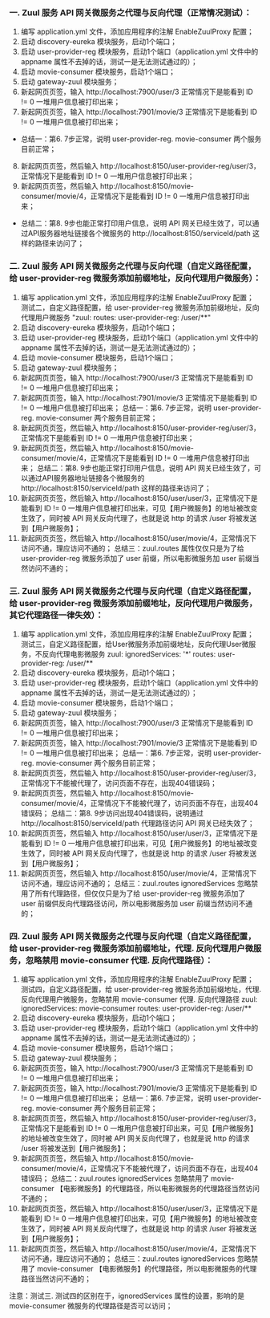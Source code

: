 ### 一. Zuul 服务 API 网关微服务之代理与反向代理（正常情况测试）：

 1. 编写 application.yml 文件，添加应用程序的注解 EnableZuulProxy 配置；
 2. 启动 discovery-eureka 模块服务，启动1个端口；
 3. 启动 user-provider-reg 模块服务，启动1个端口（application.yml 文件中的 appname 属性不去掉的话，测试一是无法测试通过的）；
 4. 启动 movie-consumer 模块服务，启动1个端口；
 5. 启动 gateway-zuul 模块服务；
 6. 新起网页页签，输入 http://localhost:7900/user/3 正常情况下是能看到 ID != 0 一堆用户信息被打印出来；
 7. 新起网页页签，输入 http://localhost:7901/movie/3 正常情况下是能看到 ID != 0 一堆用户信息被打印出来；
 * 总结一：第6. 7步正常，说明 user-provider-reg. movie-consumer 两个服务目前正常；
 8. 新起网页页签，然后输入 http://localhost:8150/user-provider-reg/user/3，正常情况下是能看到 ID != 0 一堆用户信息被打印出来；
 9. 新起网页页签，然后输入 http://localhost:8150/movie-consumer/movie/4，正常情况下是能看到 ID != 0 一堆用户信息被打印出来；
 * 总结二：第8. 9步也能正常打印用户信息，说明 API 网关已经生效了，可以通过API服务器地址链接各个微服务的 http://localhost:8150/serviceId/path 这样的路径来访问了；
 
 ### 二. Zuul 服务 API 网关微服务之代理与反向代理（自定义路径配置，给 user-provider-reg 微服务添加前缀地址，反向代理用户微服务）：
  1. 编写 application.yml 文件，添加应用程序的注解 EnableZuulProxy 配置；
      测试二，自定义路径配置，给 user-provider-reg 微服务添加前缀地址，反向代理用户微服务
      "zuul: 
         routes: 
             user-provider-reg: /user/**"
  2. 启动 discovery-eureka 模块服务，启动1个端口；
  3. 启动 user-provider-reg 模块服务，启动1个端口（application.yml 文件中的 appname 属性不去掉的话，测试一是无法测试通过的）；
  4. 启动 movie-consumer 模块服务，启动1个端口；
  5. 启动 gateway-zuul 模块服务；
  6. 新起网页页签，输入 http://localhost:7900/user/3 正常情况下是能看到 ID != 0 一堆用户信息被打印出来；
  7. 新起网页页签，输入 http://localhost:7901/movie/3 正常情况下是能看到 ID != 0 一堆用户信息被打印出来； 
      总结一：第6. 7步正常，说明 user-provider-reg. movie-consumer 两个服务目前正常；
  8. 新起网页页签，然后输入 http://localhost:8150/user-provider-reg/user/3，正常情况下是能看到 ID != 0 一堆用户信息被打印出来；
  9. 新起网页页签，然后输入 http://localhost:8150/movie-consumer/movie/4，正常情况下是能看到 ID != 0 一堆用户信息被打印出来； 
      总结二：第8. 9步也能正常打印用户信息，说明 API 网关已经生效了，可以通过API服务器地址链接各个微服务的 http://localhost:8150/serviceId/path 这样的路径来访问了；
  10. 新起网页页签，然后输入 http://localhost:8150/user/user/3，正常情况下是能看到 ID != 0 一堆用户信息被打印出来，可见【用户微服务】的地址被改变生效了，同时被 API 网关反向代理了，也就是说 http 的请求 /user 将被发送到【用户微服务】；
  11. 新起网页页签，然后输入 http://localhost:8150/user/movie/4，正常情况下访问不通，理应访问不通的； 
      总结三：zuul.routes 属性仅仅只是为了给 user-provider-reg 微服务添加了 user 前缀，所以电影微服务加 user 前缀当然访问不通的；
      
### 三. Zuul 服务 API 网关微服务之代理与反向代理（自定义路径配置，给 user-provider-reg 微服务添加前缀地址，反向代理用户微服务，其它代理路径一律失效）：
 1. 编写 application.yml 文件，添加应用程序的注解 EnableZuulProxy 配置；
    测试三，自定义路径配置，给User微服务添加前缀地址，反向代理User微服务，不反向代理电影微服务
     zuul:
        ignoredServices: '*'
        routes:
            user-provider-reg: /user/**
 2. 启动 discovery-eureka 模块服务，启动1个端口；
 3. 启动 user-provider-reg 模块服务，启动1个端口（application.yml 文件中的 appname 属性不去掉的话，测试一是无法测试通过的）；
 4. 启动 movie-consumer 模块服务，启动1个端口；
 5. 启动 gateway-zuul 模块服务；
 6. 新起网页页签，输入 http://localhost:7900/user/3 正常情况下是能看到 ID != 0 一堆用户信息被打印出来；
 7. 新起网页页签，输入 http://localhost:7901/movie/3 正常情况下是能看到 ID != 0 一堆用户信息被打印出来；
 总结一：第6. 7步正常，说明 user-provider-reg. movie-consumer 两个服务目前正常；
 8. 新起网页页签，然后输入 http://localhost:8150/user-provider-reg/user/3，正常情况下不能被代理了，访问页面不存在，出现404错误码；
 9. 新起网页页签，然后输入 http://localhost:8150/movie-consumer/movie/4，正常情况下不能被代理了，访问页面不存在，出现404错误码；
 总结二：第8. 9步访问出现404错误码，说明通过 http://localhost:8150/serviceId/path 代理路径访问 API 网关已经失效了；
 10. 新起网页页签，然后输入 http://localhost:8150/user/user/3，正常情况下是能看到 ID != 0 一堆用户信息被打印出来，可见【用户微服务】的地址被改变生效了，同时被 API 网关反向代理了，也就是说 http 的请求 /user 将被发送到【用户微服务】；
 11. 新起网页页签，然后输入 http://localhost:8150/user/movie/4，正常情况下访问不通，理应访问不通的；
 总结三：zuul.routes ignoredServices 忽略禁用了所有代理路径，但仅仅只是为了给 user-provider-reg 微服务添加了 user 前缀供反向代理路径访问，所以电影微服务加 user 前缀当然访问不通的；

### 四. Zuul 服务 API 网关微服务之代理与反向代理（自定义路径配置，给 user-provider-reg 微服务添加前缀地址，代理. 反向代理用户微服务，忽略禁用 movie-consumer 代理. 反向代理路径）：
 1. 编写 application.yml 文件，添加应用程序的注解 EnableZuulProxy 配置；
     测试四，自定义路径配置，给 user-provider-reg 微服务添加前缀地址，代理. 反向代理用户微服务，忽略禁用 movie-consumer 代理. 反向代理路径
     zuul:
         ignoredServices: movie-consumer
         routes:
            user-provider-reg: /user/**
 2. 启动 discovery-eureka 模块服务，启动1个端口；
 3. 启动 user-provider-reg 模块服务，启动1个端口（application.yml 文件中的 appname 属性不去掉的话，测试一是无法测试通过的）；
 4. 启动 movie-consumer 模块服务，启动1个端口；
 5. 启动 gateway-zuul 模块服务；
 6. 新起网页页签，输入 http://localhost:7900/user/3 正常情况下是能看到 ID != 0 一堆用户信息被打印出来；
 7. 新起网页页签，输入 http://localhost:7901/movie/3 正常情况下是能看到 ID != 0 一堆用户信息被打印出来；
 总结一：第6. 7步正常，说明 user-provider-reg. movie-consumer 两个服务目前正常；
 8. 新起网页页签，然后输入 http://localhost:8150/user-provider-reg/user/3，正常情况下是能看到 ID != 0 一堆用户信息被打印出来，可见【用户微服务】的地址被改变生效了，同时被 API 网关反向代理了，也就是说 http 的请求 /user 将被发送到【用户微服务】；
 9. 新起网页页签，然后输入 http://localhost:8150/movie-consumer/movie/4，正常情况下不能被代理了，访问页面不存在，出现404错误码；
 总结二：zuul.routes ignoredServices 忽略禁用了 movie-consumer 【电影微服务】的代理路径，所以电影微服务的代理路径当然访问不通的；
 10. 新起网页页签，然后输入 http://localhost:8150/user/user/3，正常情况下是能看到 ID != 0 一堆用户信息被打印出来，可见【用户微服务】的地址被改变生效了，同时被 API 网关反向代理了，也就是说 http 的请求 /user 将被发送到【用户微服务】；
 11. 新起网页页签，然后输入 http://localhost:8150/user/movie/4，正常情况下访问不通，理应访问不通的；
 总结三：zuul.routes ignoredServices 忽略禁用了 movie-consumer 【电影微服务】的代理路径，所以电影微服务的代理路径当然访问不通的；
 
 注意：测试三. 测试四的区别在于，ignoredServices 属性的设置，影响的是 movie-consumer 微服务的代理路径是否可以访问；